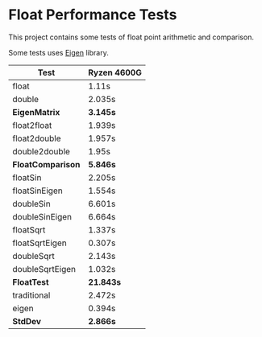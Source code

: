 # Float Performance Tests

This project contains some tests of float point arithmetic and comparison.

Some tests uses [Eigen](https://eigen.tuxfamily.org/index.php?title=Main_Page) library.

| Test                | Ryzen 4600G |
| ------------------- | ----------- |
| float               | 1.11s       |
| double              | 2.035s      |
| **EigenMatrix**     | **3.145s**  |
| float2float         | 1.939s      |
| float2double        | 1.957s      |
| double2double       | 1.95s       |
| **FloatComparison** | **5.846s**  |
| floatSin            | 2.205s      |
| floatSinEigen       | 1.554s      |
| doubleSin           | 6.601s      |
| doubleSinEigen      | 6.664s      |
| floatSqrt           | 1.337s      |
| floatSqrtEigen      | 0.307s      |
| doubleSqrt          | 2.143s      |
| doubleSqrtEigen     | 1.032s      |
| **FloatTest**       | **21.843s** |
| traditional         | 2.472s      |
| eigen               | 0.394s      |
| **StdDev**          | **2.866s**  |
